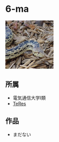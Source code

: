 # 6-ma
![蛇](../images/snake.jpg)
## 所属
- 電気通信大学I類
- [TeRes](http://www.teres.club.uec.ac.jp/)
## 作品
- まだない